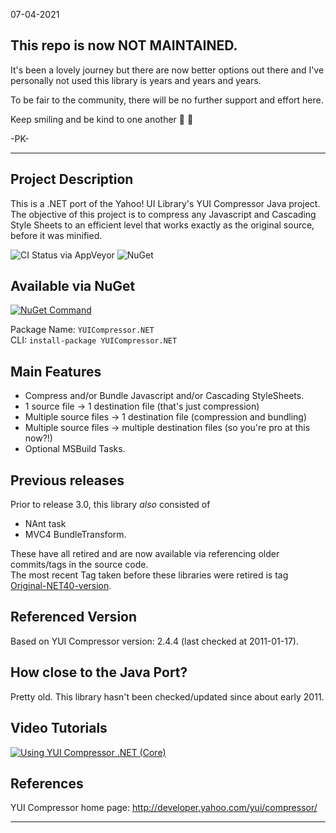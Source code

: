 
07-04-2021

## This repo is now NOT MAINTAINED. ##

It's been a lovely journey but there are now better options out there and I've personally not used this library is years and years and years.

To be fair to the community, there will be no further support and effort here.

Keep smiling and be kind to one another 👋 🚀

-PK-

---

## Project Description
This is a .NET port of the Yahoo! UI Library's YUI Compressor Java project. The objective of this project is to compress any Javascript and Cascading Style Sheets to an efficient level that works exactly as the original source, before it was minified.

![CI Status via AppVeyor](https://ci.appveyor.com/api/projects/status/ttirf8q8kpm89a2v) ![NuGet](https://img.shields.io/nuget/dt/yuicompressor.net.svg?syle=flat-square)

## Available via NuGet
[![NuGet Command](https://i.imgur.com/Bkfqq.png)](https://nuget.org/packages/YUICompressor.NET)

Package Name: `YUICompressor.NET`  
CLI: `install-package YUICompressor.NET`

## Main Features

- Compress and/or Bundle Javascript and/or Cascading StyleSheets.
- 1 source file -> 1 destination file (that's just compression)
- Multiple source files -> 1 destination file (compression and bundling)
- Multiple source files -> multiple destination files (so you're pro at this now?!)
- Optional MSBuild Tasks.

## Previous releases
Prior to release 3.0, this library _also_ consisted of
- NAnt task
- MVC4 BundleTransform.

These have all retired and are now available via referencing older commits/tags in the source code.  
The most recent Tag taken before these libraries were retired is tag [Original-NET40-version](https://github.com/YUICompressor-NET/YUICompressor.NET/tree/Original-NET40-version).

## Referenced Version
Based on YUI Compressor version: 2.4.4 (last checked at 2011-01-17).

## How close to the Java Port?
Pretty old. This library hasn't been checked/updated since about early 2011.

## Video Tutorials

[![Using YUI Compressor .NET (Core)](https://i.imgur.com/9KBgp.png)](http://www.youtube.com/watch?v=LzoYUsKikx0)

## References
YUI Compressor home page: http://developer.yahoo.com/yui/compressor/

---

